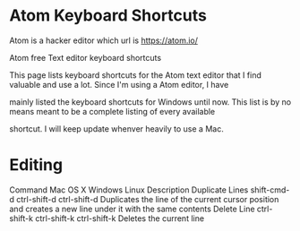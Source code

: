# Atom Keyboard Shortcuts

Atom is a hacker editor which url is https://atom.io/

Atom free Text editor keyboard shortcuts

This page lists keyboard shortcuts for the Atom text editor that I find valuable and use a lot. Since I'm using a Atom editor, I have 

mainly listed the keyboard shortcuts for Windows until now. This list is by no means meant to be a complete listing of every available 

shortcut. I will keep update whenver heavily to use a Mac.


# Editing

Command	Mac OS X	Windows	Linux	Description
Duplicate Lines	shift-cmd-d	ctrl-shift-d	ctrl-shift-d	Duplicates the line of the current cursor position and creates a new line under it with the same contents
Delete Line	ctrl-shift-k	ctrl-shift-k	ctrl-shift-k	Deletes the current line
